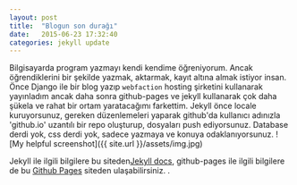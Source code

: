 ```yaml
---
layout: post
title:  "Blogun son durağı"
date:   2015-06-23 17:32:40
categories: jekyll update
---
```

Bilgisayarda program yazmayı kendi kendime öğreniyorum. Ancak öğrendiklerini bir şekilde yazmak, aktarmak, kayıt altına almak istiyor insan. Önce Django ile bir blog yazıp `webfaction` hosting şirketini kullanarak yayınladım ancak daha sonra  github-pages ve jekyll kullanarak çok daha şükela ve rahat bir ortam yaratacağımı farkettim. Jekyll önce locale kuruyorsunuz, gereken düzenlemeleri yaparak github'da kullanıcı adınızla 'github.io' uzantılı bir repo oluşturup, dosyaları push ediyorsunuz. Database derdi yok, css derdi yok, sadece yazmaya ve konuya odaklanıyorsunuz.
![My helpful screenshot]({{ site.url }}/assets/img.jpg)

Jekyll ile ilgili bilgilere bu siteden[Jekyll docs][jekyll], github-pages ile ilgili bilgilere de bu [Github Pages][jekyll-gh] siteden ulaşabilirsiniz. . 

[jekyll]:      http://jekyllrb.com
[jekyll-gh]:   https://pages.github.com/

